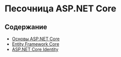 ﻿# Песочница ASP.NET Core

## Содержание

- [Основы ASP.NET Core](./intro/readme.md)
- [Entity Framework Core](./efcore/readme.md)
- [ASP.NET Core Identity](./identity/readme.md)

